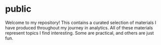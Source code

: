 # public

Welcome to my repository! This contains a curated selection of materials I have produced throughout my journey in analytics. All of these materials represent topics I find interesting. Some are practical, and others are just fun.
